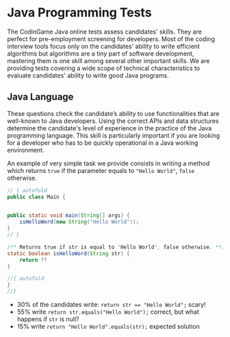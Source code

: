 # Java Programming Tests

The CodinGame Java online tests assess candidates' skills. They are perfect for pre-employment screening for developers. Most of the coding interview tools focus only on the candidates' ability to write efficient algorithms but algorithms are a tiny part of software development, mastering them is one skill among several other important skills. We are providing tests covering a wide scope of technical characteristics to evaluate candidates' ability to write good Java programs.

## Java Language
These questions check the candidate’s ability to use functionalities that are well-known to Java developers. Using the correct APIs and data structures determine the candidate's level of experience in the practice of the Java programming language. This skill is particularly important if you are looking for a developer who has to be quickly operational in a Java working environment.

An example of very simple task we provide consists in writing a method which returns `true` if the parameter equals to `"Hello World"`, `false` otherwise.

```java runnable
// { autofold
public class Main {

    
public static void main(String[] args) {
    isHelloWord(new String("Hello World"));
}
// }

/** Returns true if str is equal to "Hello World", false otherwise. **/
static boolean isHelloWord(String str) {
    return ??
}

//{ autofold
}
//}
```

- 30% of the candidates write: `return str == "Hello World";` scary!
- 55% write `return str.equals("Hello World");` correct, but what happens if `str` is null?
- 15% write `return "Hello World".equals(str);` expected solution

